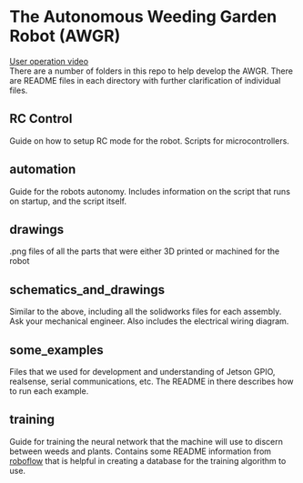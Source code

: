 # The Autonomous Weeding Garden Robot (AWGR)

[User operation video](https://drive.google.com/file/d/1jZLO9X0hrXnLbDT-zOZEFcToG8p_CPjy/view?usp=sharing) <br/>
There are a number of folders in this repo to help develop the AWGR. There are README files in each directory with further clarification of individual files. 
## RC Control 
Guide on how to setup RC mode for the robot. Scripts for microcontrollers.
## automation 
Guide for the robots autonomy. Includes information on the script that runs on startup, and the script itself. 
## drawings
.png files of all the parts that were either 3D printed or machined for the robot 
## schematics_and_drawings
Similar to the above, including all the solidworks files for each assembly. Ask your mechanical engineer. Also includes the electrical wiring diagram. 
## some_examples 
Files that we used for development and understanding of Jetson GPIO, realsense, serial communications, etc. The README in there describes how to run each example. 
## training 
Guide for training the neural network that the machine will use to discern between weeds and plants. Contains some README information from [roboflow](https://app.roboflow.com) that is helpful in creating a database for the training algorithm to use. 
